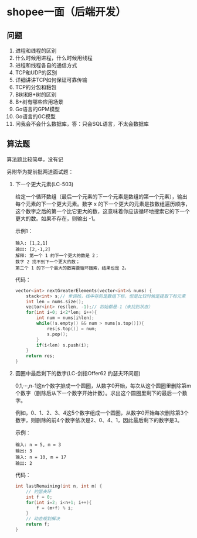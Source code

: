 # shopee一面（后端开发）

## 问题

1. 进程和线程的区别
2. 什么时候用进程，什么时候用线程
3. 进程和线程各自的通信方式
4. TCP和UDP的区别
5. 详细讲讲TCP如何保证可靠传输
6. TCP的分包和黏包
7. B树和B+树的区别
8. B+树有哪些应用场景
9. Go语言的GPM模型
10. Go语言的GC模型
11. 问我会不会什么数据库，答：只会SQL语言，不太会数据库

## 算法题

算法题比较简单，没有记

另附华为提前批两道面试题：

1. 下一个更大元素(LC-503)

   给定一个循环数组（最后一个元素的下一个元素是数组的第一个元素），输出每个元素的下一个更大元素。数字 x 的下一个更大的元素是按数组遍历顺序，这个数字之后的第一个比它更大的数，这意味着你应该循环地搜索它的下一个更大的数。如果不存在，则输出 -1。

   示例1：

   ~~~
   输入: [1,2,1]
   输出: [2,-1,2]
   解释: 第一个 1 的下一个更大的数是 2；
   数字 2 找不到下一个更大的数； 
   第二个 1 的下一个最大的数需要循环搜索，结果也是 2。
   ~~~

   代码：

   ~~~C++
   vector<int> nextGreaterElements(vector<int>& nums) {
       stack<int> s;// 单调栈，栈中存的是数组下标，但是比较时候是提取下标元素
       int len = nums.size();
       vector<int> res(len, -1);// 初始都是-1（未找到状态）
       for(int i=0; i<2*len; i++){
           int num = nums[i%len];
           while(!s.empty() && num > nums[s.top()]){
               res[s.top()] = num;
               s.pop();
           }
           if(i<len) s.push(i);
       }
       return res;
   }
   ~~~

2. 圆圈中最后剩下的数字(LC-剑指Offer62 约瑟夫环问题)

   0,1,···,n-1这n个数字排成一个圆圈，从数字0开始，每次从这个圆圈里删除第m个数字（删除后从下一个数字开始计数）。求出这个圆圈里剩下的最后一个数字。

   例如，0、1、2、3、4这5个数字组成一个圆圈，从数字0开始每次删除第3个数字，则删除的前4个数字依次是2、0、4、1，因此最后剩下的数字是3。

   示例：

   ~~~
   输入: n = 5, m = 3
   输出: 3
   输入: n = 10, m = 17
   输出: 2
   ~~~

   代码：

   ~~~C++
   int lastRemaining(int n, int m) {
       // 约瑟夫环
       int f = 0;
       for(int i=2; i<n+1; i++){
           f = (m+f) % i;
       }
       // 动态规划解决
       return f;
   }
   ~~~

   

